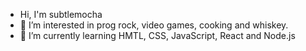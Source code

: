 - Hi, I'm subtlemocha
- 👀 I’m interested in prog rock, video games, cooking and whiskey.
- 🌱 I’m currently learning HMTL, CSS, JavaScript, React and Node.js
